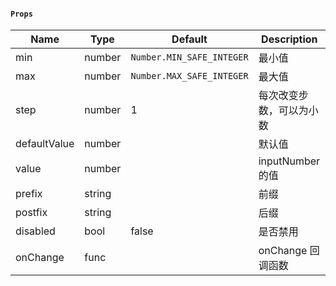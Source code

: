 #### `Props`

Name | Type | Default | Description |
---- | ---- | ------- | ----------- |
min  | number | `Number.MIN_SAFE_INTEGER` |  最小值
max  | number | `Number.MAX_SAFE_INTEGER` |  最大值
step | number | 1 | 每次改变步数，可以为小数
defaultValue | number |  | 默认值
value | number |  | inputNumber 的值
prefix | string |  | 前缀
postfix | string | | 后缀
disabled | bool | false | 是否禁用
onChange | func |  | onChange 回调函数

<br>

